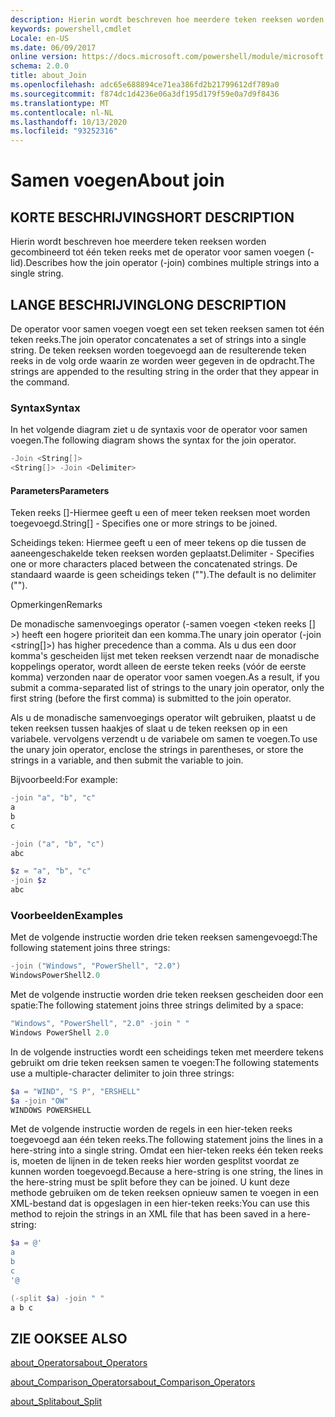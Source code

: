 ```yaml
---
description: Hierin wordt beschreven hoe meerdere teken reeksen worden gecombineerd tot één teken reeks met de operator voor samen voegen (-lid).
keywords: powershell,cmdlet
Locale: en-US
ms.date: 06/09/2017
online version: https://docs.microsoft.com/powershell/module/microsoft.powershell.core/about/about_join?view=powershell-6&WT.mc_id=ps-gethelp
schema: 2.0.0
title: about_Join
ms.openlocfilehash: adc65e688894ce71ea386fd2b21799612df789a0
ms.sourcegitcommit: f874dc1d4236e06a3df195d179f59e0a7d9f8436
ms.translationtype: MT
ms.contentlocale: nl-NL
ms.lasthandoff: 10/13/2020
ms.locfileid: "93252316"
---
```

# <a name="about-join"></a><span data-ttu-id="ab34e-104">Samen voegen</span><span class="sxs-lookup"><span data-stu-id="ab34e-104">About join</span></span>

## <a name="short-description"></a><span data-ttu-id="ab34e-105">KORTE BESCHRIJVING</span><span class="sxs-lookup"><span data-stu-id="ab34e-105">SHORT DESCRIPTION</span></span>
<span data-ttu-id="ab34e-106">Hierin wordt beschreven hoe meerdere teken reeksen worden gecombineerd tot één teken reeks met de operator voor samen voegen (-lid).</span><span class="sxs-lookup"><span data-stu-id="ab34e-106">Describes how the join operator (-join) combines multiple strings into a single string.</span></span>

## <a name="long-description"></a><span data-ttu-id="ab34e-107">LANGE BESCHRIJVING</span><span class="sxs-lookup"><span data-stu-id="ab34e-107">LONG DESCRIPTION</span></span>

<span data-ttu-id="ab34e-108">De operator voor samen voegen voegt een set teken reeksen samen tot één teken reeks.</span><span class="sxs-lookup"><span data-stu-id="ab34e-108">The join operator concatenates a set of strings into a single string.</span></span> <span data-ttu-id="ab34e-109">De teken reeksen worden toegevoegd aan de resulterende teken reeks in de volg orde waarin ze worden weer gegeven in de opdracht.</span><span class="sxs-lookup"><span data-stu-id="ab34e-109">The strings are appended to the resulting string in the order that they appear in the command.</span></span>

### <a name="syntax"></a><span data-ttu-id="ab34e-110">Syntax</span><span class="sxs-lookup"><span data-stu-id="ab34e-110">Syntax</span></span>

<span data-ttu-id="ab34e-111">In het volgende diagram ziet u de syntaxis voor de operator voor samen voegen.</span><span class="sxs-lookup"><span data-stu-id="ab34e-111">The following diagram shows the syntax for the join operator.</span></span>

```powershell
-Join <String[]>
<String[]> -Join <Delimiter>
```

#### <a name="parameters"></a><span data-ttu-id="ab34e-112">Parameters</span><span class="sxs-lookup"><span data-stu-id="ab34e-112">Parameters</span></span>

<span data-ttu-id="ab34e-113">Teken reeks []-Hiermee geeft u een of meer teken reeksen moet worden toegevoegd.</span><span class="sxs-lookup"><span data-stu-id="ab34e-113">String[] - Specifies one or more strings to be joined.</span></span>

<span data-ttu-id="ab34e-114">Scheidings teken: Hiermee geeft u een of meer tekens op die tussen de aaneengeschakelde teken reeksen worden geplaatst.</span><span class="sxs-lookup"><span data-stu-id="ab34e-114">Delimiter - Specifies one or more characters placed between the concatenated strings.</span></span> <span data-ttu-id="ab34e-115">De standaard waarde is geen scheidings teken ("").</span><span class="sxs-lookup"><span data-stu-id="ab34e-115">The default is no delimiter ("").</span></span>

<span data-ttu-id="ab34e-116">Opmerkingen</span><span class="sxs-lookup"><span data-stu-id="ab34e-116">Remarks</span></span>

<span data-ttu-id="ab34e-117">De monadische samenvoegings operator (-samen voegen <teken reeks [] >) heeft een hogere prioriteit dan een komma.</span><span class="sxs-lookup"><span data-stu-id="ab34e-117">The unary join operator (-join <string[]>) has higher precedence than a comma.</span></span> <span data-ttu-id="ab34e-118">Als u dus een door komma's gescheiden lijst met teken reeksen verzendt naar de monadische koppelings operator, wordt alleen de eerste teken reeks (vóór de eerste komma) verzonden naar de operator voor samen voegen.</span><span class="sxs-lookup"><span data-stu-id="ab34e-118">As a result, if you submit a comma-separated list of strings to the unary join operator, only the first string (before the first comma) is submitted to the join operator.</span></span>

<span data-ttu-id="ab34e-119">Als u de monadische samenvoegings operator wilt gebruiken, plaatst u de teken reeksen tussen haakjes of slaat u de teken reeksen op in een variabele. vervolgens verzendt u de variabele om samen te voegen.</span><span class="sxs-lookup"><span data-stu-id="ab34e-119">To use the unary join operator, enclose the strings in parentheses, or store the strings in a variable, and then submit the variable to join.</span></span>

<span data-ttu-id="ab34e-120">Bijvoorbeeld:</span><span class="sxs-lookup"><span data-stu-id="ab34e-120">For example:</span></span>

```powershell
-join "a", "b", "c"
a
b
c

-join ("a", "b", "c")
abc

$z = "a", "b", "c"
-join $z
abc
```

### <a name="examples"></a><span data-ttu-id="ab34e-121">Voorbeelden</span><span class="sxs-lookup"><span data-stu-id="ab34e-121">Examples</span></span>

<span data-ttu-id="ab34e-122">Met de volgende instructie worden drie teken reeksen samengevoegd:</span><span class="sxs-lookup"><span data-stu-id="ab34e-122">The following statement joins three strings:</span></span>

```powershell
-join ("Windows", "PowerShell", "2.0")
WindowsPowerShell2.0
```

<span data-ttu-id="ab34e-123">Met de volgende instructie worden drie teken reeksen gescheiden door een spatie:</span><span class="sxs-lookup"><span data-stu-id="ab34e-123">The following statement joins three strings delimited by a space:</span></span>

```powershell
"Windows", "PowerShell", "2.0" -join " "
Windows PowerShell 2.0
```

<span data-ttu-id="ab34e-124">In de volgende instructies wordt een scheidings teken met meerdere tekens gebruikt om drie teken reeksen samen te voegen:</span><span class="sxs-lookup"><span data-stu-id="ab34e-124">The following statements use a multiple-character delimiter to join three strings:</span></span>

```powershell
$a = "WIND", "S P", "ERSHELL"
$a -join "OW"
WINDOWS POWERSHELL
```

<span data-ttu-id="ab34e-125">Met de volgende instructie worden de regels in een hier-teken reeks toegevoegd aan één teken reeks.</span><span class="sxs-lookup"><span data-stu-id="ab34e-125">The following statement joins the lines in a here-string into a single string.</span></span> <span data-ttu-id="ab34e-126">Omdat een hier-teken reeks één teken reeks is, moeten de lijnen in de teken reeks hier worden gesplitst voordat ze kunnen worden toegevoegd.</span><span class="sxs-lookup"><span data-stu-id="ab34e-126">Because a here-string is one string, the lines in the here-string must be split before they can be joined.</span></span> <span data-ttu-id="ab34e-127">U kunt deze methode gebruiken om de teken reeksen opnieuw samen te voegen in een XML-bestand dat is opgeslagen in een hier-teken reeks:</span><span class="sxs-lookup"><span data-stu-id="ab34e-127">You can use this method to rejoin the strings in an XML file that has been saved in a here-string:</span></span>

```powershell
$a = @'
a
b
c
'@

(-split $a) -join " "
a b c
```

## <a name="see-also"></a><span data-ttu-id="ab34e-128">ZIE OOK</span><span class="sxs-lookup"><span data-stu-id="ab34e-128">SEE ALSO</span></span>

[<span data-ttu-id="ab34e-129">about_Operators</span><span class="sxs-lookup"><span data-stu-id="ab34e-129">about_Operators</span></span>](about_Operators.md)

[<span data-ttu-id="ab34e-130">about_Comparison_Operators</span><span class="sxs-lookup"><span data-stu-id="ab34e-130">about_Comparison_Operators</span></span>](about_Comparison_Operators.md)

[<span data-ttu-id="ab34e-131">about_Split</span><span class="sxs-lookup"><span data-stu-id="ab34e-131">about_Split</span></span>](about_Split.md)
